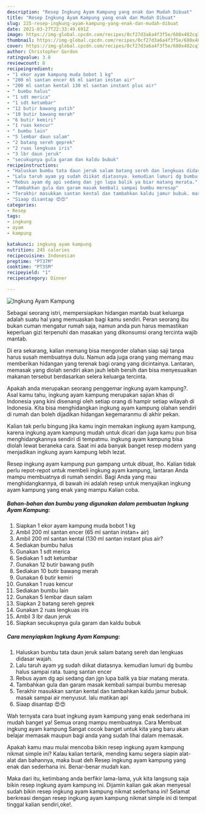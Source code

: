 ```yaml
---
description: "Resep Ingkung Ayam Kampung yang enak dan Mudah Dibuat"
title: "Resep Ingkung Ayam Kampung yang enak dan Mudah Dibuat"
slug: 225-resep-ingkung-ayam-kampung-yang-enak-dan-mudah-dibuat
date: 2021-03-27T22:33:49.691Z
image: https://img-global.cpcdn.com/recipes/0cf27d3a6a4f3f5e/680x482cq70/ingkung-ayam-kampung-foto-resep-utama.jpg
thumbnail: https://img-global.cpcdn.com/recipes/0cf27d3a6a4f3f5e/680x482cq70/ingkung-ayam-kampung-foto-resep-utama.jpg
cover: https://img-global.cpcdn.com/recipes/0cf27d3a6a4f3f5e/680x482cq70/ingkung-ayam-kampung-foto-resep-utama.jpg
author: Christopher Gordon
ratingvalue: 3.8
reviewcount: 8
recipeingredient:
- "1 ekor ayam kampung muda bobot 1 kg"
- "200 ml santan encer 65 ml santan instan air"
- "200 ml santan kental 130 ml santan instant plus air"
- " bumbu halus"
- "1 sdt merica"
- "1 sdt ketumbar"
- "12 butir bawang putih"
- "10 butir bawang merah"
- "6 butir kemiri"
- "1 ruas kencur"
- " bumbu lain"
- "5 lembar daun salam"
- "2 batang sereh geprek"
- "2 ruas lengkuas iris"
- "3 lbr daun jeruk"
- "secukupnya gula garam dan kaldu bubuk"
recipeinstructions:
- "Haluskan bumbu tata daun jeruk salam batang sereh dan lengkuas didasar wajah."
- "Lalu taruh ayam yg sudah diikat diatasnya. kemudian lumuri dg bumbu halus sampai rata. tuang santan encer"
- "Rebus ayam dg api sedang dan jgn lupa balik ya biar matang merata."
- "Tambahkan gula dan garam masak kembali sampai bumbu meresap"
- "Terakhir masukkan santan kental dan tambahkan kaldu jamur bubuk. masak sampai air menyusut. lalu matikan api"
- "Siaap disantap 😍😍"
categories:
- Resep
tags:
- ingkung
- ayam
- kampung

katakunci: ingkung ayam kampung 
nutrition: 245 calories
recipecuisine: Indonesian
preptime: "PT37M"
cooktime: "PT35M"
recipeyield: "1"
recipecategory: Dinner

---
```



![Ingkung Ayam Kampung](https://img-global.cpcdn.com/recipes/0cf27d3a6a4f3f5e/680x482cq70/ingkung-ayam-kampung-foto-resep-utama.jpg)

Sebagai seorang istri, mempersiapkan hidangan mantab buat keluarga adalah suatu hal yang memuaskan bagi kamu sendiri. Peran seorang ibu bukan cuman mengatur rumah saja, namun anda pun harus memastikan keperluan gizi terpenuhi dan masakan yang dikonsumsi orang tercinta wajib mantab.

Di era  sekarang, kalian memang bisa mengorder olahan siap saji tanpa harus susah membuatnya dulu. Namun ada juga orang yang memang mau memberikan hidangan yang terenak bagi orang yang dicintainya. Lantaran, memasak yang diolah sendiri akan jauh lebih bersih dan bisa menyesuaikan makanan tersebut berdasarkan selera keluarga tercinta. 



Apakah anda merupakan seorang penggemar ingkung ayam kampung?. Asal kamu tahu, ingkung ayam kampung merupakan sajian khas di Indonesia yang kini disenangi oleh setiap orang di hampir setiap wilayah di Indonesia. Kita bisa menghidangkan ingkung ayam kampung olahan sendiri di rumah dan boleh dijadikan hidangan kegemaranmu di akhir pekan.

Kalian tak perlu bingung jika kamu ingin memakan ingkung ayam kampung, karena ingkung ayam kampung mudah untuk dicari dan juga kamu pun bisa menghidangkannya sendiri di tempatmu. ingkung ayam kampung bisa diolah lewat beraneka cara. Saat ini ada banyak banget resep modern yang menjadikan ingkung ayam kampung lebih lezat.

Resep ingkung ayam kampung pun gampang untuk dibuat, lho. Kalian tidak perlu repot-repot untuk membeli ingkung ayam kampung, lantaran Anda mampu membuatnya di rumah sendiri. Bagi Anda yang mau menghidangkannya, di bawah ini adalah resep untuk menyajikan ingkung ayam kampung yang enak yang mampu Kalian coba.

<!--inarticleads1-->

##### Bahan-bahan dan bumbu yang digunakan dalam pembuatan Ingkung Ayam Kampung:

1. Siapkan 1 ekor ayam kampung muda bobot 1 kg
1. Ambil 200 ml santan encer (65 ml santan instan+ air)
1. Ambil 200 ml santan kental (130 ml santan instant plus air?
1. Sediakan  bumbu halus
1. Gunakan 1 sdt merica
1. Sediakan 1 sdt ketumbar
1. Gunakan 12 butir bawang putih
1. Sediakan 10 butir bawang merah
1. Gunakan 6 butir kemiri
1. Gunakan 1 ruas kencur
1. Sediakan  bumbu lain
1. Gunakan 5 lembar daun salam
1. Siapkan 2 batang sereh geprek
1. Gunakan 2 ruas lengkuas iris
1. Ambil 3 lbr daun jeruk
1. Siapkan secukupnya gula garam dan kaldu bubuk




<!--inarticleads2-->

##### Cara menyiapkan Ingkung Ayam Kampung:

1. Haluskan bumbu tata daun jeruk salam batang sereh dan lengkuas didasar wajah.
1. Lalu taruh ayam yg sudah diikat diatasnya. kemudian lumuri dg bumbu halus sampai rata. tuang santan encer
1. Rebus ayam dg api sedang dan jgn lupa balik ya biar matang merata.
1. Tambahkan gula dan garam masak kembali sampai bumbu meresap
1. Terakhir masukkan santan kental dan tambahkan kaldu jamur bubuk. masak sampai air menyusut. lalu matikan api
1. Siaap disantap 😍😍




Wah ternyata cara buat ingkung ayam kampung yang enak sederhana ini mudah banget ya! Semua orang mampu membuatnya. Cara Membuat ingkung ayam kampung Sangat cocok banget untuk kita yang baru akan belajar memasak maupun bagi anda yang sudah lihai dalam memasak.

Apakah kamu mau mulai mencoba bikin resep ingkung ayam kampung nikmat simple ini? Kalau kalian tertarik, mending kamu segera siapin alat-alat dan bahannya, maka buat deh Resep ingkung ayam kampung yang enak dan sederhana ini. Benar-benar mudah kan. 

Maka dari itu, ketimbang anda berfikir lama-lama, yuk kita langsung saja bikin resep ingkung ayam kampung ini. Dijamin kalian gak akan menyesal sudah bikin resep ingkung ayam kampung nikmat sederhana ini! Selamat berkreasi dengan resep ingkung ayam kampung nikmat simple ini di tempat tinggal kalian sendiri,oke!.

